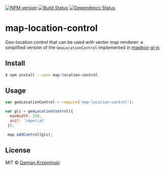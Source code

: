 [![NPM version][npm-image]][npm-url]
[![Build Status][build-image]][build-url]
[![Dependency Status][deps-image]][deps-url]

# map-location-control

Geo-location control that can be used with vector map renderer: a simplified version of the `GeoLocationControl` implemented in [mapbox-gl-js]

## Install

```sh
$ npm install --save map-location-control
```

## Usage

```js
var geoLocationControl = require('map-location-control');

var glc = geoLocationControl({
  maxWidth: 150,
  unit: 'imperial'
 });

 map.addControl(glc);
```

## License

MIT © [Damian Krzeminski](https://pirxpilot.me)

[npm-image]: https://img.shields.io/npm/v/map-location-control
[npm-url]: https://npmjs.org/package/map-location-control

[build-url]: https://github.com/furkot/map-location-control/actions/workflows/check.yaml
[build-image]: https://img.shields.io/github/actions/workflow/status/furkot/map-location-control/check.yaml?branch=main

[deps-image]: https://img.shields.io/librariesio/release/npm/map-location-control
[deps-url]: https://libraries.io/npm/map-location-control


[mapbox-gl-js]: https://github.com/mapbox/mapbox-gl-js
